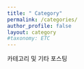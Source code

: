 ```yaml
---
title: " Category" 
permalink: /categories/
author_profile: false
layout: category
#taxonomy: ETC
---
```

  카테고리 및 기타 포스팅
 

